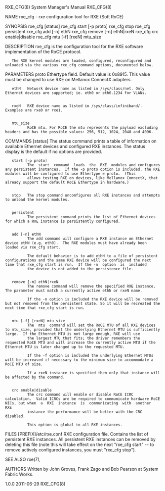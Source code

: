 RXE_CFG(8)                                                                                 System Manager's Manual                                                                                 RXE_CFG(8)



NAME
       rxe_cfg - rxe configuration tool for RXE (Soft RoCE)

SYNOPSIS
       rxe_cfg [status]
       rxe_cfg start [-p proto]
       rxe_cfg stop
       rxe_cfg persistent
       rxe_cfg add [-n] ethN
       rxe_cfg remove [-n] ethN|rxeN
       rxe_cfg crc enable|disable
       rxe_cfg mtu [-f] [rxeN] mtu_size

DESCRIPTION
       rxe_cfg is the configuration tool for the RXE software implementation of the RoCE protocol.

       The RXE kernel modules are loaded, configured, reconfigured and unloaded via the various rxe_cfg command options, documented below.


PARAMETERS
       proto  Ethertype field. Default value is 0x8915. This value must be changed to use RXE on Mellanox ConnectX adapters.


       ethN   Network device name as listed in /sys/class/net. Only Ethernet devices are supported; ie. eth0 or eth0.1234 for VLANs.


       rxeN   RXE device name as listed in /sys/class/infiniband/. Examples are rxe0 or rxe1.


       mtu_size
              RoCE mtu. For RoCE the mtu represents the payload excluding headers and has the possible values: 256, 512, 1024, 2048 and 4096.


COMMANDS
       [status]
              The status command prints a table of information on available Ethernet devices and configured RXE instances.  The status display is the default if no options are provided.


       start [-p proto]
              The  start  command  loads  the  RXE  modules and configures any persistent instances.  If the -p proto option is included, the RXE modules will be configured to use Ethertype = proto.  (This
              allows testing RXE on devices, like Mellanox ConnectX, that already support the default RoCE Ethertype in hardware.)


       stop   The stop command unconfigures all RXE instances and attempts to unload the kernel modules.


       persistent
              The persistent command prints the list of Ethernet devices for which a RXE instance is persistently configured.


       add [-n] ethN
              The add command will configure a RXE instance on Ethernet device ethN (e.g. eth0).  The RXE modules must have already been loaded via rxe_cfg start.

              The default behavior is to add ethN to a file of persistent configurations and the same RXE device will be configured the next time that rxe_cfg start is run.  If the -n  option  is  included
              the device is not added to the persistence file.


       remove [-n] ethN|rxeN
              The remove command will remove the specified RXE instance.  The parameter must match a currently active ethN or rxeN name.

              If the -n option is included the RXE device will be removed but not removed from the persistent state. So it will be recreated the next time that rxe_cfg start is run.


       mtu [-f] [rxeN] mtu_size
              The  mtu  command will set the RoCE MTU of all RXE devices to mtu_size, provided that the underlying Ethernet MTU is sufficiently large.  If the Ethernet MTU is not large enough, RXE will use
              the largest MTU that fits; the driver remembers the requested RoCE MTU and will increase the currently active MTU if the Ethernet MTU is later changed up to the requested MTU.

              If the -f option is included the underlying Ethernet MTUs will be increased if necessary to the minimum size to accommodate a RoCE MTU of size.

              If a rxeN instance is specified then only that instance will be affected by the command.


       crc enable|disable
              The crc command will enable or disable RoCE ICRC calculation.  Valid ICRCs are be required to communicate hardware RoCE NICs, but when  a  RXE  instance  is  communicating  with  another  RXE
              instance the performance will be better with the CRC disabled.

              This option is global to all RXE instances.


FILES
       [PREFIX]/etc/rxe.conf
              RXE  configuration  file.  Contains  the  list of persistent RXE instances.  All persistent RXE instances can be removed by deleting this file (note this will take effect on the next "rxe_cfg
              start" -- to remove actively configured instances, you must "rxe_cfg stop").


SEE ALSO
       rxe(7),

AUTHORS
       Written by John Groves, Frank Zago and Bob Pearson at System Fabric Works.



1.0.0                                                                                             2011-06-29                                                                                       RXE_CFG(8)
